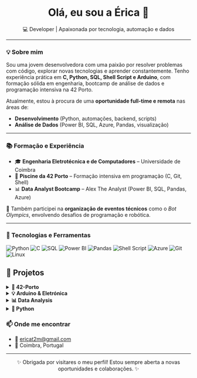 <h1 align="center">Olá, eu sou a Érica 👋</h1>
<p align="center">
  💻 Developer | Apaixonada por tecnologia, automação e dados
</p>

---

### 💡 Sobre mim

Sou uma jovem desenvolvedora com uma paixão por resolver problemas com código, explorar novas tecnologias e aprender constantemente. Tenho experiência prática em **C, Python, SQL, Shell Script e Arduino**, com formação sólida em engenharia, bootcamp de análise de dados e programação intensiva na 42 Porto.

Atualmente, estou à procura de uma **oportunidade full-time e remota** nas áreas de:
- **Desenvolvimento** (Python, automações, backend, scripts)
- **Análise de Dados** (Power BI, SQL, Azure, Pandas, visualização)

---

### 📚 Formação e Experiência
- 🎓 **Engenharia Eletrotécnica e de Computadores** – Universidade de Coimbra  
- 🎯 **Piscine da 42 Porto** – Formação intensiva em programação (C, Git, Shell)  
- 📊 **Data Analyst Bootcamp** – Alex The Analyst (Power BI, SQL, Pandas, Azure)

🔧 Também participei na **organização de eventos técnicos** como o *Bot Olympics*, envolvendo desafios de programação e robótica.

---

### 🔧 Tecnologias e Ferramentas
![Python](https://img.shields.io/badge/-Python-333333?style=flat&logo=python)
![C](https://img.shields.io/badge/-C-333333?style=flat&logo=c)
![SQL](https://img.shields.io/badge/-SQL-333333?style=flat&logo=mysql)
![Power BI](https://img.shields.io/badge/-Power%20BI-333333?style=flat&logo=powerbi)
![Pandas](https://img.shields.io/badge/-Pandas-333333?style=flat&logo=pandas)
![Shell Script](https://img.shields.io/badge/-Shell-333333?style=flat&logo=gnu-bash)
![Azure](https://img.shields.io/badge/-Azure-333333?style=flat&logo=microsoftazure)
![Git](https://img.shields.io/badge/-Git-333333?style=flat&logo=git)
![Linux](https://img.shields.io/badge/-Linux-333333?style=flat&logo=linux)

## 🚀 Projetos

<details>
  <summary><strong>🔧 42-Porto</strong></summary>
  <ul>
    <li><a href="https://github.com/ericat2mm/42-Porto/tree/main/piscine">Piscine</a>: Exercícios intensivos em C.</li>
    <li><a href="https://github.com/ericat2mm/CommonCore42">Common Core</a>: Projetos base do currículo 42.</li>
  </ul>
</details>

<details>
  <summary><strong>💡 Arduino & Eletrónica</strong></summary>
  <ul>
    <li><a href="https://github.com/ericat2mm/NOME-DO-PROJETO">Projeto X</a>: Descrição curtinha e gira.</li>
  </ul>
</details>

<details>
  <summary><strong>📊 Data Analysis</strong></summary>
  <ul>
    <li><a href="https://github.com/ericat2mm/NOME-DO-PROJETO">Análise de Dados com Python e Pandas</a></li>
  </ul>
</details>

<details>
  <summary><strong>🐍 Python</strong></summary>
  <ul>
    <li><a href="https://github.com/ericat2mm/NOME-DO-PROJETO">Jogo da Forca</a></li>
    <li><a href="https://github.com/ericat2mm/NOME-DO-PROJETO">Mini Bot Telegram</a></li>
  </ul>
</details>

### 📫 Onde me encontrar
- 📧 ericat2m@gmail.com
- 📍 Coimbra, Portugal

---

<p align="center">
  ✨ Obrigada por visitares o meu perfil! Estou sempre aberta a novas oportunidades e colaborações. ✨
</p>
